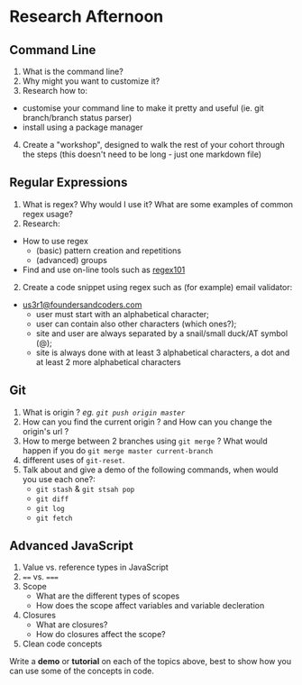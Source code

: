 # Research Afternoon

## Command Line
1. What is the command line?
2. Why might you want to customize it?
3. Research how to:
  + customise your command line to make it pretty and useful (ie. git branch/branch status parser)
  + install using a package manager
4. Create a "workshop", designed to walk the rest of your cohort through the steps (this doesn't need to be long - just one markdown file)

## Regular Expressions
1. What is regex? Why would I use it? What are some examples of common regex usage?
2. Research:
  + How to use regex
    + (basic) pattern creation and repetitions
    + (advanced) groups
  + Find and use on-line tools such as [regex101](https://regex101.com/)
2. Create a code snippet using regex such as (for example) email validator:
+ us3r1@foundersandcoders.com
  + user must start with an alphabetical character;
  + user can contain also other characters (which ones?);
  + site and user are always separated by a snail/small duck/AT symbol (@);
  + site is always done with at least 3 alphabetical characters, a dot and at least 2 more alphabetical characters

## Git
1. What is origin ? _eg. `git push origin master`_
2. How can you find the current origin ? and How can you change the origin's url ?
3. How to merge between 2 branches using `git merge` ? 
  What would happen if you do `git merge master current-branch` 
4. different uses of `git-reset`.
5. Talk about and give a demo of the following commands, when would you use each one?:
    - `git stash` & `git stsah pop`
    - `git diff`
    - `git log`
    - `git fetch` 

## Advanced JavaScript
1. Value vs. reference types in JavaScript
2. `==` vs. `===`
3. Scope
    - What are the different types of scopes 
    - How does the scope affect variables and variable decleration
4. Closures
    - What are closures?
    - How do closures affect the scope?
5. Clean code concepts

  Write a **demo** or **tutorial** on each of the topics above, best to show how you can use some of the concepts in code.
